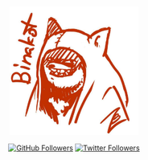 <p align="center">
    <img src="binakot.jpg"
        height="256">
</p>
<p align="center">
    <a href="https://github.com/binakot" alt="GitHub Followers">
        <img alt="GitHub Followers" src="https://img.shields.io/github/followers/binakot"></a>
    <a href="https://twitter.com/binakot" alt="Twitter Followers">
        <img alt="Twitter Followers" src="https://img.shields.io/twitter/follow/binakot"></a>
</p>
